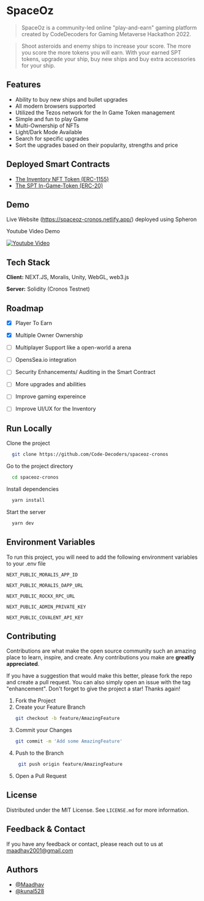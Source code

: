 # SpaceOz

> SpaceOz is a community-led online "play-and-earn" gaming platform created by CodeDecoders for Gaming Metaverse Hackathon 2022.

> Shoot asteroids and enemy ships to increase your score. The more you score the more tokens you will earn.
> With your earned SPT tokens, upgrade your ship, buy new ships and buy extra accessories for your ship.

 
## Features

- Ability to buy new ships and bullet upgrades
- All modern browsers supported
- Utilized the Tezos network for the In Game Token management
- Simple and fun to play Game
- Multi-Ownership of NFTs
- Light/Dark Mode Available
- Search for specific upgrades
- Sort the upgrades based on their popularity, strengths and price

## Deployed Smart Contracts

- [The Inventory NFT Token (ERC-1155)](https://testnet.cronoscan.com/address/0x280730941320ab22c4864eddde14ea8859354ba6)
- [The SPT In-Game-Token (ERC-20)](https://testnet.cronoscan.com/address/0x63ff82f0e62adbbfb3bb946aaf13802f41a83769)

## Demo

Live Website (https://spaceoz-cronos.netlify.app/) deployed using Spheron

Youtube Video Demo

[![Youtube Video](https://img.youtube.com/vi/7LX2aEoyXFc/sddefault.jpg)](https://youtu.be/7LX2aEoyXFc)



## Tech Stack

**Client:** NEXT.JS, Moralis, Unity, WebGL, web3.js

**Server:** Solidity (Cronos Testnet)
## Roadmap

- [x]  Player To Earn
- [x]  Multiple Owner Ownership
- [ ]  Multiplayer Support like a open-world a arena
- [ ]  OpensSea.io integration
- [ ]  Security Enhancements/ Auditing in the Smart Contract
- [ ]  More upgrades and abilities
- [ ]  Improve gaming expereince
- [ ]  Improve UI/UX for the Inventory


## Run Locally

Clone the project

```bash
  git clone https://github.com/Code-Decoders/spaceoz-cronos
```

Go to the project directory

```bash
  cd spaceoz-cronos
```

Install dependencies

```bash
  yarn install
```

Start the server

```bash
  yarn dev
```

## Environment Variables

To run this project, you will need to add the following environment variables to your .env file

`NEXT_PUBLIC_MORALIS_APP_ID`

`NEXT_PUBLIC_MORALIS_DAPP_URL`

`NEXT_PUBLIC_ROCKX_RPC_URL`

`NEXT_PUBLIC_ADMIN_PRIVATE_KEY`

`NEXT_PUBLIC_COVALENT_API_KEY`


## Contributing

Contributions are what make the open source community such an amazing place to learn, inspire, and create. Any contributions you make are **greatly appreciated**.

If you have a suggestion that would make this better, please fork the repo and create a pull request. You can also simply open an issue with the tag "enhancement".
Don't forget to give the project a star! Thanks again!

1. Fork the Project
2. Create your Feature Branch
   ```sh
   git checkout -b feature/AmazingFeature
   ```
3. Commit your Changes 
    ```sh
    git commit -m 'Add some AmazingFeature'
    ```
4. Push to the Branch 
   ```sh
    git push origin feature/AmazingFeature
    ```
6. Open a Pull Request

## License

Distributed under the MIT License. See `LICENSE.md` for more information.
    
## Feedback & Contact

If you have any feedback or contact, please reach out to us at maadhav2001@gmail.com


## Authors

- [@Maadhav](https://www.github.com/Maadhav)
- [@kunal528](https://www.github.com/kunal528)

